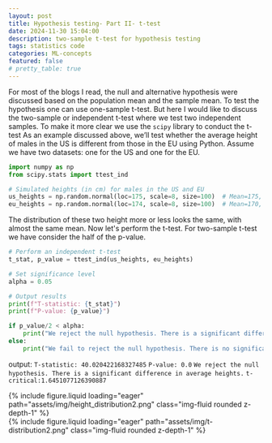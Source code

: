 ```yaml
---
layout: post
title: Hypothesis testing- Part II- t-test
date: 2024-11-30 15:04:00
description: two-sample t-test for hypothesis testing
tags: statistics code
categories: ML-concepts
featured: false
# pretty_table: true
---
```


For most of the blogs I read, the null and alternative hypothesis were discussed based on the population mean and the sample mean. To test the hypothesis one can use one-sample t-test. But here I would like to discuss the two-sample or independent t-test where we test two independent samples. To make it more clear we use the `scipy` library to conduct the t-test
As an example discussed above, we’ll test whether the average height of males in the US is different from those in the EU using Python. Assume we have two datasets: one for the US and one for the EU.

```python
import numpy as np
from scipy.stats import ttest_ind

# Simulated heights (in cm) for males in the US and EU
us_heights = np.random.normal(loc=175, scale=8, size=100)  # Mean=175, SD=10
eu_heights = np.random.normal(loc=174, scale=8, size=100)  # Mean=170, SD=10
```

The distribution of these two height more or less looks the same, with almost the same mean. Now let's perform the t-test. For two-sample t-test we have consider the half of the p-value.
```python
# Perform an independent t-test
t_stat, p_value = ttest_ind(us_heights, eu_heights)

# Set significance level
alpha = 0.05

# Output results
print(f"T-statistic: {t_stat}")
print(f"P-value: {p_value}")

if p_value/2 < alpha:
    print("We reject the null hypothesis. There is a significant difference in average heights.")
else:
    print("We fail to reject the null hypothesis. There is no significant difference in average heights.")
```
output:
`T-statistic: 40.020422168327485`
`P-value: 0.0`
`We reject the null hypothesis. There is a significant difference in average heights.`
`t-critical:1.6451077126390887`


<div class="row mt-3">
    <div class="col-sm mt-3 mt-md-0">
        {% include figure.liquid loading="eager" path="assets/img/height_distribution2.png" class="img-fluid rounded z-depth-1" %}
    </div>
    <div class="col-sm mt-3 mt-md-0">
        {% include figure.liquid loading="eager" path="assets/img/t-distribution2.png" class="img-fluid rounded z-depth-1" %}
    </div>
</div>
